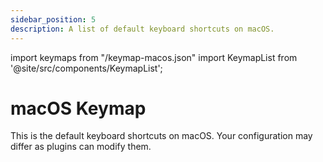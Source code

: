 ```yaml
---
sidebar_position: 5
description: A list of default keyboard shortcuts on macOS.
---
```


import keymaps from "/keymap-macos.json"
import KeymapList from '@site/src/components/KeymapList';

# macOS Keymap

This is the default keyboard shortcuts on macOS.
Your configuration may differ as plugins can modify them.

<KeymapList jsonData={keymaps} />
